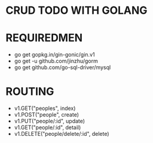 # CRUD TODO WITH GOLANG

# REQUIREDMEN
- go get gopkg.in/gin-gonic/gin.v1
- go get -u github.com/jinzhu/gorm
- go get github.com/go-sql-driver/mysql

# ROUTING

- v1.GET("peoples", index)
- v1.POST("people", create)
- v1.PUT("people/:id", update)
- v1.GET("people/:id", detail)
- v1.DELETE("people/delete/:id", delete)


